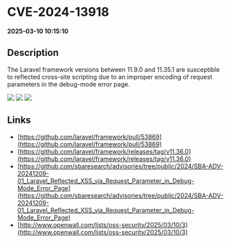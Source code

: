 # CVE-2024-13918

**2025-03-10 10:15:10**

## Description
The Laravel framework versions between 11.9.0 and 11.35.1 are susceptible to reflected cross-site scripting due to an improper encoding of request parameters in the debug-mode error page.

![](https://img.shields.io/static/v1?label=Score&message=8.0&color=red)
![](https://img.shields.io/static/v1?label=Severity&message=HIGH&color=red)
![](https://img.shields.io/static/v1?label=CWE&message=XSS&color=green)

## Links
- [https://github.com/laravel/framework/pull/53869](https://github.com/laravel/framework/pull/53869)
- [https://github.com/laravel/framework/releases/tag/v11.36.0](https://github.com/laravel/framework/releases/tag/v11.36.0)
- [https://github.com/sbaresearch/advisories/tree/public/2024/SBA-ADV-20241209-01_Laravel_Reflected_XSS_via_Request_Parameter_in_Debug-Mode_Error_Page](https://github.com/sbaresearch/advisories/tree/public/2024/SBA-ADV-20241209-01_Laravel_Reflected_XSS_via_Request_Parameter_in_Debug-Mode_Error_Page)
- [http://www.openwall.com/lists/oss-security/2025/03/10/3](http://www.openwall.com/lists/oss-security/2025/03/10/3)
